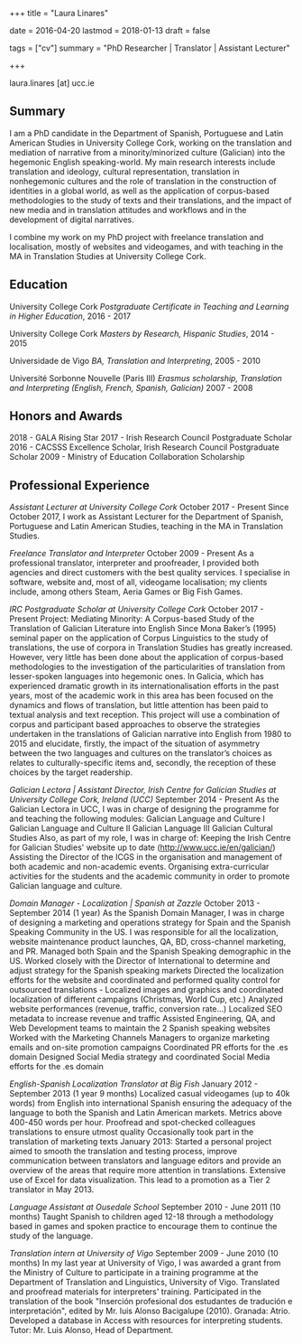+++
title = "Laura Linares"

date = 2016-04-20
lastmod = 2018-01-13
draft = false

tags = ["cv"]
summary = "PhD Researcher | Translator | Assistant Lecturer"


+++

laura.linares [at] ucc.ie

## Summary
I am a PhD candidate in the Department of Spanish, Portuguese and Latin American Studies in University College Cork, working on the translation and mediation of narrative from a minority/minorized culture (Galician) into the hegemonic English speaking-world.
My main research interests include translation and ideology, cultural representation, translation in nonhegemonic cultures and the role of translation in the construction of identities in a global world, as well as the application of corpus-based methodologies to the study of texts and their translations, and the impact of new media and in translation attitudes and workflows and in the development of digital narratives.

I combine my work on my PhD project with freelance translation and localisation, mostly of websites and videogames, and with teaching in the MA in Translation Studies at University College Cork.

## Education
University College Cork
*Postgraduate Certificate in Teaching and Learning in Higher Education*, 2016 - 2017

University College Cork
*Masters by Research, Hispanic Studies*, 2014 - 2015

Universidade de Vigo
*BA, Translation and Interpreting*, 2005 - 2010

Université Sorbonne Nouvelle (Paris III)
*Erasmus scholarship, Translation and Interpreting (English, French, Spanish, Galician)* 2007 - 2008

## Honors and Awards
2018 - GALA Rising Star
2017 - Irish Research Council Postgraduate Scholar
2016 - CACSSS Excellence Scholar, Irish Research Council Postgraduate Scholar
2009 - Ministry of Education Collaboration Scholarship

## Professional Experience
*Assistant Lecturer at University College Cork*
October 2017 - Present
Since October 2017, I work as Assistant Lecturer for the Department of Spanish, Portuguese and Latin
American Studies, teaching in the MA in Translation Studies.

*Freelance Translator and Interpreter*
October 2009 - Present
As a professional translator, interpreter and proofreader, I provided both agencies and direct customers with
the best quality services. I specialise in software, website and, most of all, videogame localisation; my clients
include, among others Steam, Aeria Games or Big Fish Games.

*IRC Postgraduate Scholar at University College Cork*
October 2017 - Present
Project: Mediating Minority: A Corpus-based Study of the Translation of Galician Literature into English Since Mona Baker’s (1995) seminal paper on the application of Corpus Linguistics to the study of translations, the use of corpora in Translation Studies has greatly increased. However, very little has been done about the application of corpus-based methodologies to the investigation of the particularities of translation from lesser-spoken languages into hegemonic ones. In Galicia, which has experienced dramatic growth in its internationalisation efforts in the past years, most of the academic work in this area has been focused on the dynamics and flows of translation, but little attention has been paid to textual analysis and text reception. This project will use a combination of corpus and participant based approaches to observe the strategies undertaken in the translations of Galician narrative into English from 1980 to 2015 and elucidate, firstly, the impact of the situation of asymmetry between the two languages and cultures on the translator’s choices as relates to culturally-specific items and, secondly, the reception of these choices by the target readership.

*Galician Lectora | Assistant Director, Irish Centre for Galician Studies at University College Cork, Ireland (UCC)*
September 2014 - Present
As the Galician Lectora in UCC, I was in charge of designing the programme for and teaching the following modules:
Galician Language and Culture I
Galician Language and Culture II
Galician Language III
Galician Cultural Studies
Also, as part of my role, I was in charge of:
Keeping the Irish Centre for Galician Studies' website up to date (http://www.ucc.ie/en/galician/)
Assisting the Director of the ICGS in the organisation and management of both academic and non-academic events.
Organising extra-curricular activities for the students and the academic community in order to promote Galician language and culture. 

*Domain Manager - Localization | Spanish at Zazzle*
October 2013 - September 2014 (1 year)
As the Spanish Domain Manager, I was in charge of designing a marketing and operations strategy for Spain and the Spanish Speaking Community in the US. I was responsible for all the localization, website maintenance product launches, QA, BD, cross-channel marketing, and PR.
Managed both Spain and the Spanish Speaking demographic in the US.
Worked closely with the Director of International to determine and adjust strategy for the Spanish speaking markets
Directed the localization efforts for the website and coordinated and performed quality control for outsourced translations - Localized images and graphics and coordinated localization of different campaigns (Christmas, World Cup, etc.) 
Analyzed website performances (revenue, traffic, conversion rate…)
Localized SEO metadata to increase revenue and traffic
Assisted Engineering, QA, and Web Development teams to maintain the 2 Spanish speaking websites
Worked with the Marketing Channels Managers to organize marketing emails and on-site promotion campaigns
Coordinated PR efforts for the .es domain
Designed Social Media strategy and coordinated Social Media efforts for the .es domain

*English-Spanish Localization Translator at Big Fish*
January 2012 - September 2013 (1 year 9 months)
Localized casual videogames (up to 40k words) from English into international Spanish ensuring the adequacy of the language to both the Spanish and Latin American markets. Metrics above 400-450 words per hour.
Proofread and spot-checked colleagues translations to ensure utmost quality
Occasionally took part in the translation of marketing texts
January 2013: Started a personal project aimed to smooth the translation and testing process, improve communication between translators and language editors and provide an overview of the areas that require more attention in translations. Extensive use of Excel for data visualization. This lead to a promotion as a Tier 2 translator in May 2013.

*Language Assistant at Ousedale School*
September 2010 - June 2011 (10 months)
Taught Spanish to children aged 12-18 through a methodology based in games and spoken practice to
encourage them to continue the study of the language.

*Translation intern at University of Vigo*
September 2009 - June 2010 (10 months)
In my last year at University of Vigo, I was awarded a grant from the Ministry of Culture to participate in a training programme at the Department of Translation and Linguistics, University of Vigo.
Translated and proofread materials for interpreters' training.
Participated in the translation of the book "Inserción profesional dos estudantes de tradución e interpretación", edited by Mr. luis Alonso Bacigalupe (2010). Granada: Atrio.
Developed a database in Access with resources for interpreting students. Tutor: Mr. Luis Alonso, Head of Department.

